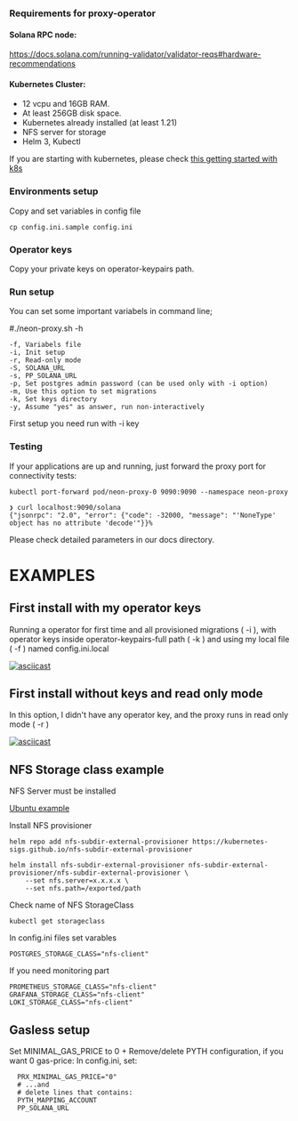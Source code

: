 ### Requirements for proxy-operator

#### Solana RPC node:
https://docs.solana.com/running-validator/validator-reqs#hardware-recommendations

#### Kubernetes Cluster:

- 12 vcpu and 16GB RAM.
- At least 256GB disk space.
- Kubernetes already installed (at least 1.21)
- NFS server for storage
- Helm 3, Kubectl

If you are starting with kubernetes, please check [this getting started with k8s](https://github.com/neonlabsorg/infrastructure-kubernetes/blob/main/docs/k8s-setup-with-k0s.MD)

### Environments setup

Copy and set variables in config file
    
    cp config.ini.sample config.ini



### Operator keys

Copy your private keys on operator-keypairs path.


### Run setup

You can set some important variabels in command line;

#./neon-proxy.sh -h

    -f, Variabels file
    -i, Init setup
    -r, Read-only mode
    -S, SOLANA_URL
    -s, PP_SOLANA_URL
    -p, Set postgres admin password (can be used only with -i option)
    -m, Use this option to set migrations
    -k, Set keys directory
    -y, Assume "yes" as answer, run non-interactively

First setup you need run with -i key

### Testing

If your applications are up and running, just forward the proxy port for connectivity tests:

    kubectl port-forward pod/neon-proxy-0 9090:9090 --namespace neon-proxy
    
    ❯ curl localhost:9090/solana
    {"jsonrpc": "2.0", "error": {"code": -32000, "message": "'NoneType' object has no attribute 'decode'"}}%  
    
Please check detailed parameters in our docs directory.

# EXAMPLES

## First install with my operator keys

Running a operator for first time and all provisioned migrations ( -i ), with operator keys inside operator-keypairs-full path ( -k ) and using my local file ( -f ) named config.ini.local

[![asciicast](https://asciinema.org/a/Wr91t5WbJBaWs7AH5m7VXbMBG.svg)](https://asciinema.org/a/Wr91t5WbJBaWs7AH5m7VXbMBG)

## First install without keys and read only mode

In this option, I didn't have any operator key, and the proxy runs in read only mode ( -r )

[![asciicast](https://asciinema.org/a/aQygYbL2dnszJNm5Pw1f8rGZ7.svg)](https://asciinema.org/a/aQygYbL2dnszJNm5Pw1f8rGZ7)

   


## NFS Storage class example

NFS Server must be installed

[Ubuntu example](https://ubuntu.com/server/docs/service-nfs/)

Install NFS provisioner

    helm repo add nfs-subdir-external-provisioner https://kubernetes-sigs.github.io/nfs-subdir-external-provisioner

    helm install nfs-subdir-external-provisioner nfs-subdir-external-provisioner/nfs-subdir-external-provisioner \
        --set nfs.server=x.x.x.x \
        --set nfs.path=/exported/path


Check name of NFS StorageClass

    kubectl get storageclass

In config.ini files set varables 

    POSTGRES_STORAGE_CLASS="nfs-client"

If you need monitoring part

    PROMETHEUS_STORAGE_CLASS="nfs-client"
    GRAFANA_STORAGE_CLASS="nfs-client"
    LOKI_STORAGE_CLASS="nfs-client"
    
## Gasless setup

 Set MINIMAL_GAS_PRICE to 0 + Remove/delete PYTH configuration, if you want 0 gas-price:
      In config.ini, set:
      
      PRX_MINIMAL_GAS_PRICE="0"
      # ...and
      # delete lines that contains:
      PYTH_MAPPING_ACCOUNT
      PP_SOLANA_URL      

